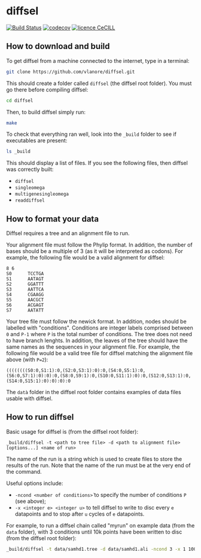 # diffsel

[![Build Status](https://travis-ci.org/vlanore/diffsel.svg?branch=master)](https://travis-ci.org/vlanore/diffsel) 
[![codecov](https://codecov.io/gh/vlanore/diffsel/branch/master/graph/badge.svg)](https://codecov.io/gh/vlanore/diffsel)
[![licence CeCILL](https://img.shields.io/badge/license-CeCILL--C-blue.svg)](http://www.cecill.info/licences.en.html)

## How to download and build

To get diffsel from a machine connected to the internet, type in a terminal:

```bash
git clone https://github.com/vlanore/diffsel.git
```

This should create a folder called `diffsel` (the diffsel root folder). You must go there before compiling diffsel:

```bash
cd diffsel
```

Then, to build diffsel simply run:

```bash
make
```

To check that everything ran well, look into the `_build`  folder to see if executables are present:

```bash
ls _build
```

This should display a list of files. If you see the following files, then diffsel was correctly built:
* `diffsel`
* `singleomega`
* `multigenesingleomega`
* `readdiffsel`

## How to format your data

Diffsel requires a tree and an alignment file to run.

Your alignment file must follow the Phylip format. In addition, the number of bases should be a multiple of 3 (as it will be interpreted as codons). For example, the following file would be a valid alignment for diffsel:

```phylip
8 6
S0      TCCTGA
S1      AATAGT
S2      GGATTT
S3      AATTCA
S4      CGAAGG
S5      AACGCT
S6      ACGAGT
S7      AATATT
```

Your tree file must follow the newick format. In addition, nodes should be labelled with "conditions". Conditions are integer labels comprised between `0` and `P-1` where `P` is the total number of conditions. The tree does not need to have branch lenghts. In addition, the leaves of the tree should have the same names as the sequences in your alignment file. For example, the following file would be a valid tree file for diffsel matching the alignment file above (with `P=2`):

```newick
((((((((S0:0,S1:1):0,(S2:0,S3:1):0):0,(S4:0,S5:1):0,(S6:0,S7:1):0):0):0,(S8:0,S9:1):0,(S10:0,S11:1):0):0,(S12:0,S13:1):0,(S14:0,S15:1):0):0):0):0
```

The `datà` folder in the diffsel root folder contains examples of data files usable with diffsel.

## How to run diffsel

Basic usage for diffsel is (from the diffsel root folder):

```
_build/diffsel -t <path to tree file> -d <path to alignment file> [options...] <name of run>
```
The name of the run is a string which is used to create files to store the results of the run. Note that the name of the run must be at the very end of the command.

Useful options include:
* `-ncond <number of conditions>̀` to specify the number of conditions `P` (see above);
* `-x <integer e> <integer u>` to tell diffsel to write to disc every `e` datapoints and to stop after `u` cycles of `e` datapoints.

For example, to run a diffsel chain called "myrun" on example data (from the `data` folder), with 3 conditions until 10k points have been written to disc (from the diffsel root folder):

```bash
_build/diffsel -t data/samhd1.tree -d data/samhd1.ali -ncond 3 -x 1 10000 myrun
```

